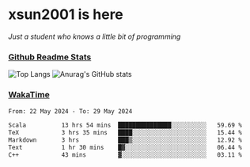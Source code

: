 # xsun2001 is here

*Just a student who knows a little bit of programming*

### [Github Readme Stats](https://github.com/anuraghazra/github-readme-stats)

![Top Langs](https://github-readme-stats.vercel.app/api/top-langs/?username=xsun2001&layout=compact&theme=radical) ![Anurag's GitHub stats](https://github-readme-stats.vercel.app/api?username=xsun2001&show_icons=true&theme=radical)

### [WakaTime](https://wakatime.com)

<!--START_SECTION:waka-->

```txt
From: 22 May 2024 - To: 29 May 2024

Scala          13 hrs 54 mins  ███████████████░░░░░░░░░░   59.69 %
TeX            3 hrs 35 mins   ████░░░░░░░░░░░░░░░░░░░░░   15.44 %
Markdown       3 hrs           ███▒░░░░░░░░░░░░░░░░░░░░░   12.92 %
Text           1 hr 30 mins    █▓░░░░░░░░░░░░░░░░░░░░░░░   06.44 %
C++            43 mins         ▓░░░░░░░░░░░░░░░░░░░░░░░░   03.11 %
```

<!--END_SECTION:waka-->

